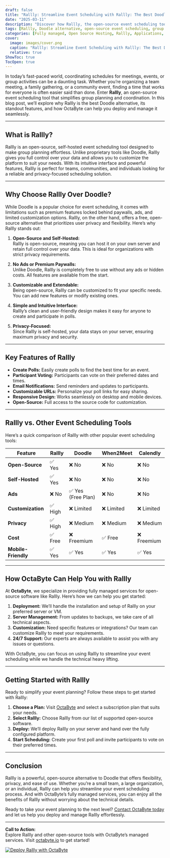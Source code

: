 ```yaml
---
draft: false
title: "Rallly: Streamline Event Scheduling with Rallly: The Best Doodle Alternative"
date: "2025-03-11"
description: "Discover how Rallly, the open-source event scheduling tool, simplifies group planning and coordination. Learn why Rallly is the best Doodle alternative, its features, and how OctaByte can help you deploy and manage it effortlessly."
tags: [Rallly, Doodle alternative, open-source event scheduling, group planning tools, OctaByte, managed open-source software, event coordination, Rallly vs Doodle, Rallly features, open-source software deployment]
categories: [Fully managed, Open Source Hosting, Rallly, Applications, Calendar]
cover:
  image: images/cover.png
  caption: "Rallly: Streamline Event Scheduling with Rallly: The Best Doodle Alternative"
  relative: true
ShowToc: true
TocOpen: true
---
```



In today’s fast-paced world, coordinating schedules for meetings, events, or group activities can be a daunting task. Whether you’re organizing a team meeting, a family gathering, or a community event, finding a time that works for everyone is often easier said than done. Enter **Rallly**, an open-source event scheduling tool that simplifies group planning and coordination. In this blog post, we’ll explore why Rallly is the best Doodle alternative, its standout features, and how OctaByte can help you deploy and manage it seamlessly.

---

## What is Rallly?

Rallly is an open-source, self-hosted event scheduling tool designed to make group planning effortless. Unlike proprietary tools like Doodle, Rallly gives you full control over your data and allows you to customize the platform to suit your needs. With its intuitive interface and powerful features, Rallly is perfect for teams, communities, and individuals looking for a reliable and privacy-focused scheduling solution.

---

## Why Choose Rallly Over Doodle?

While Doodle is a popular choice for event scheduling, it comes with limitations such as premium features locked behind paywalls, ads, and limited customization options. Rallly, on the other hand, offers a free, open-source alternative that prioritizes user privacy and flexibility. Here’s why Rallly stands out:

1. **Open-Source and Self-Hosted:**  
   Rallly is open-source, meaning you can host it on your own server and retain full control over your data. This is ideal for organizations with strict privacy requirements.

2. **No Ads or Premium Paywalls:**  
   Unlike Doodle, Rallly is completely free to use without any ads or hidden costs. All features are available from the start.

3. **Customizable and Extendable:**  
   Being open-source, Rallly can be customized to fit your specific needs. You can add new features or modify existing ones.

4. **Simple and Intuitive Interface:**  
   Rallly’s clean and user-friendly design makes it easy for anyone to create and participate in polls.

5. **Privacy-Focused:**  
   Since Rallly is self-hosted, your data stays on your server, ensuring maximum privacy and security.

---

## Key Features of Rallly

- **Create Polls:** Easily create polls to find the best time for an event.  
- **Participant Voting:** Participants can vote on their preferred dates and times.  
- **Email Notifications:** Send reminders and updates to participants.  
- **Customizable URLs:** Personalize your poll links for easy sharing.  
- **Responsive Design:** Works seamlessly on desktop and mobile devices.  
- **Open-Source:** Full access to the source code for customization.  

---

## Rallly vs. Other Event Scheduling Tools

Here’s a quick comparison of Rallly with other popular event scheduling tools:

| Feature                | Rallly               | Doodle               | When2Meet            | Calendly             |
|------------------------|----------------------|----------------------|----------------------|----------------------|
| **Open-Source**        | ✅ Yes               | ❌ No                | ❌ No                | ❌ No                |
| **Self-Hosted**        | ✅ Yes               | ❌ No                | ❌ No                | ❌ No                |
| **Ads**                | ❌ No                | ✅ Yes (Free Plan)   | ❌ No                | ❌ No                |
| **Customization**      | ✅ High              | ❌ Limited           | ❌ Limited           | ❌ Limited           |
| **Privacy**            | ✅ High              | ❌ Medium            | ❌ Medium            | ❌ Medium            |
| **Cost**               | ✅ Free              | ❌ Freemium          | ✅ Free              | ❌ Freemium          |
| **Mobile-Friendly**    | ✅ Yes               | ✅ Yes               | ✅ Yes               | ✅ Yes               |

---

## How OctaByte Can Help You with Rallly

At **OctaByte**, we specialize in providing fully managed services for open-source software like Rallly. Here’s how we can help you get started:

1. **Deployment:** We’ll handle the installation and setup of Rallly on your preferred server or VM.  
2. **Server Management:** From updates to backups, we take care of all technical aspects.  
3. **Customization:** Need specific features or integrations? Our team can customize Rallly to meet your requirements.  
4. **24/7 Support:** Our experts are always available to assist you with any issues or questions.  

With OctaByte, you can focus on using Rallly to streamline your event scheduling while we handle the technical heavy lifting.

---

## Getting Started with Rallly

Ready to simplify your event planning? Follow these steps to get started with Rallly:

1. **Choose a Plan:** Visit [OctaByte](https://octabyte.io) and select a subscription plan that suits your needs.  
2. **Select Rallly:** Choose Rallly from our list of supported open-source software.  
3. **Deploy:** We’ll deploy Rallly on your server and hand over the fully configured platform.  
4. **Start Scheduling:** Create your first poll and invite participants to vote on their preferred times.  

---

## Conclusion

Rallly is a powerful, open-source alternative to Doodle that offers flexibility, privacy, and ease of use. Whether you’re a small team, a large organization, or an individual, Rallly can help you streamline your event scheduling process. And with OctaByte’s fully managed services, you can enjoy all the benefits of Rallly without worrying about the technical details.

Ready to take your event planning to the next level? [Contact OctaByte today](https://octabyte.io) and let us help you deploy and manage Rallly effortlessly.

---

**Call to Action:**  
Explore Rallly and other open-source tools with OctaByte’s managed services. Visit [octabyte.io](https://octabyte.io) to get started!

[![Deploy Rallly with OctaByte](/images/deploy-on-octabyte.png)](https://octabyte.io/fully-managed-open-source-services/applications/calendar/rallly)